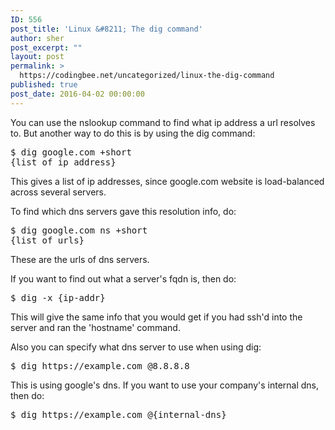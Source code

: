 ```yaml
---
ID: 556
post_title: 'Linux &#8211; The dig command'
author: sher
post_excerpt: ""
layout: post
permalink: >
  https://codingbee.net/uncategorized/linux-the-dig-command
published: true
post_date: 2016-04-02 00:00:00
---
```

You can use the nslookup command to find what ip address a url resolves to. But another way to do this is by using the dig command:
<pre>$ dig google.com +short
{list of ip address}
</pre>
This gives a list of ip addresses, since google.com website is load-balanced across several servers.

To find which dns servers gave this resolution info, do:
<pre>$ dig google.com ns +short
{list of urls}
</pre>
These are the urls of dns servers.

If you want to find out what a server's fqdn is, then do:
<pre>$ dig -x {ip-addr}</pre>
This will give the same info that you would get if you had ssh'd into the server and ran the 'hostname' command.


Also you can specify what dns server to use when using dig:

<pre>
$ dig https://example.com @8.8.8.8 
</pre>

This is using google's dns. If you want to use your company's internal dns, then do:

<pre>
$ dig https://example.com @{internal-dns} 
</pre>